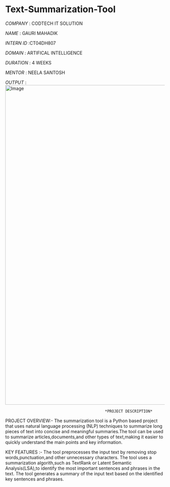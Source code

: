 # Text-Summarization-Tool

*COMPANY* : CODTECH IT SOLUTION

*NAME* :  GAURI MAHADIK

*INTERN ID* :CT04DH807

*DOMAIN* : ARTIFICAL INTELLIGENCE

*DURATION* : 4 WEEKS

*MENTOR* : NEELA SANTOSH

*OUTPUT* :  <img width="1920" height="1008" alt="Image" src="https://github.com/user-attachments/assets/6daa27e5-3e89-4565-ac2b-bf39a540e2f2" />

                                                *PROJECT DESCRIPTION*

  PROJECT OVERVIEW:-
      The summarization tool is a Python based project that uses natural language processing (NLP) techniques to summarize long pieces of text into concise and meaningful summaries.The tool can be used to summarize articles,documents,and other types of text,making it easier to quickly understand the main points and key information.

  KEY FEATURES :-
      The tool preprocesses the input text by removing stop words,punctuation,and other unnecessary characters.
      The tool uses a summarization algorith,such as TextRank or Latent Semantic Analysis(LSA),to identify the most important sentences and phrases in the text.
      The tool generates a summary of the input text based on the identified key sentences and phrases.
